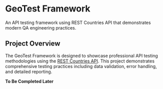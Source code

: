 # GeoTest Framework

An API testing framework using REST Countries API that demonstrates modern QA engineering practices.

## Project Overview

The GeoTest Framework is designed to showcase professional API testing methodologies using the [REST Countries API](https://restcountries.com/). This project demonstrates comprehensive testing practices including data validation, error handling, and detailed reporting.

**To Be Completed Later**